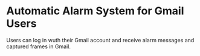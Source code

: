 # Automatic Alarm System for Gmail Users

Users can log in wuth their Gmail account and receive alarm messages and captured frames in Gmail.
